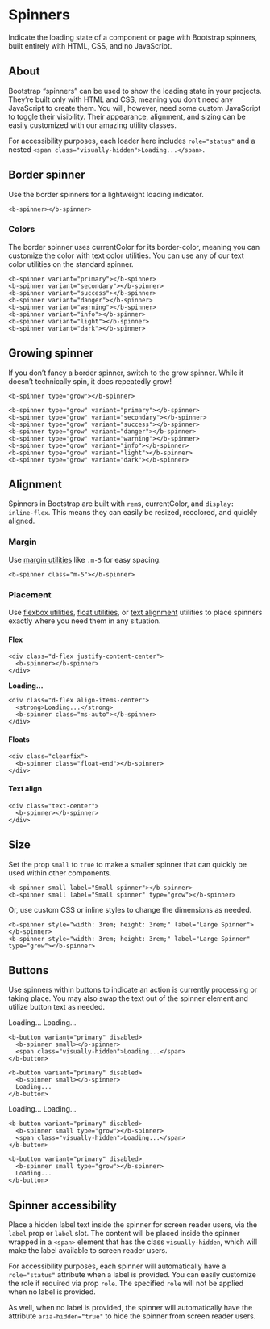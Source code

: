 # Spinners

Indicate the loading state of a component or page with Bootstrap spinners, built entirely with HTML, CSS, and no JavaScript.

## About

Bootstrap “spinners” can be used to show the loading state in your projects. They’re built only with HTML and CSS, meaning you don’t need any JavaScript to create them. You will, however, need some custom JavaScript to toggle their visibility. Their appearance, alignment, and sizing can be easily customized with our amazing utility classes.

For accessibility purposes, each loader here includes `role="status"` and a nested `<span class="visually-hidden">Loading...</span>`.

## Border spinner

Use the border spinners for a lightweight loading indicator.

<b-card>
  <b-spinner></b-spinner>
</b-card>

```vue-html
<b-spinner></b-spinner>
```

### Colors

The border spinner uses currentColor for its border-color, meaning you can customize the color with text color utilities. You can use any of our text color utilities on the standard spinner.

<b-card>
  <b-spinner variant="primary" class="me-2"></b-spinner>
  <b-spinner variant="secondary" class="me-2"></b-spinner>
  <b-spinner variant="success" class="me-2"></b-spinner>
  <b-spinner variant="danger" class="me-2"></b-spinner>
  <b-spinner variant="warning" class="me-2"></b-spinner>
  <b-spinner variant="info" class="me-2"></b-spinner>
  <b-spinner variant="light" class="me-2"></b-spinner>
  <b-spinner variant="dark"></b-spinner>
</b-card>

```vue-html
<b-spinner variant="primary"></b-spinner>
<b-spinner variant="secondary"></b-spinner>
<b-spinner variant="success"></b-spinner>
<b-spinner variant="danger"></b-spinner>
<b-spinner variant="warning"></b-spinner>
<b-spinner variant="info"></b-spinner>
<b-spinner variant="light"></b-spinner>
<b-spinner variant="dark"></b-spinner>
```

## Growing spinner

If you don’t fancy a border spinner, switch to the grow spinner. While it doesn’t technically spin, it does repeatedly grow!

<b-card>
  <b-spinner type="grow" variant="dark"></b-spinner>
</b-card>

```vue-html
<b-spinner type="grow"></b-spinner>
```

<b-card>
  <b-spinner type="grow" variant="primary" class="me-2"></b-spinner>
  <b-spinner type="grow" variant="secondary" class="me-2"></b-spinner>
  <b-spinner type="grow" variant="success" class="me-2"></b-spinner>
  <b-spinner type="grow" variant="danger" class="me-2"></b-spinner>
  <b-spinner type="grow" variant="warning" class="me-2"></b-spinner>
  <b-spinner type="grow" variant="info" class="me-2"></b-spinner>
  <b-spinner type="grow" variant="light" class="me-2"></b-spinner>
  <b-spinner type="grow" variant="dark" class="me-2"></b-spinner>
</b-card>

```vue-html
<b-spinner type="grow" variant="primary"></b-spinner>
<b-spinner type="grow" variant="secondary"></b-spinner>
<b-spinner type="grow" variant="success"></b-spinner>
<b-spinner type="grow" variant="danger"></b-spinner>
<b-spinner type="grow" variant="warning"></b-spinner>
<b-spinner type="grow" variant="info"></b-spinner>
<b-spinner type="grow" variant="light"></b-spinner>
<b-spinner type="grow" variant="dark"></b-spinner>
```

## Alignment

Spinners in Bootstrap are built with `rem`s, currentColor, and `display: inline-flex`. This means they can easily be resized, recolored, and quickly aligned.

### Margin

Use [margin utilities](https://getbootstrap.com/docs/5.0/utilities/spacing/) like `.m-5` for easy spacing.

<b-card>
  <b-spinner class="m-5"></b-spinner>
</b-card>

```vue-html
<b-spinner class="m-5"></b-spinner>
```

### Placement

Use [flexbox utilities](https://getbootstrap.com/docs/5.0/utilities/flex/), [float utilities](https://getbootstrap.com/docs/5.0/utilities/float/), or [text alignment](https://getbootstrap.com/docs/5.0/utilities/text/) utilities to place spinners exactly where you need them in any situation.

#### Flex

<b-card class="mt-2">
  <div class="d-flex justify-content-center">
    <b-spinner></b-spinner>
  </div>
</b-card>

```vue-html
<div class="d-flex justify-content-center">
  <b-spinner></b-spinner>
</div>
```

<b-card>
  <div class="d-flex align-items-center">
    <strong>Loading...</strong>
    <b-spinner class="ms-auto"></b-spinner>
  </div>
</b-card>

```vue-html
<div class="d-flex align-items-center">
  <strong>Loading...</strong>
  <b-spinner class="ms-auto"></b-spinner>
</div>
```

#### Floats

<b-card class="mt-2">
  <div class="clearfix">
    <b-spinner class="float-end"></b-spinner>
  </div>
</b-card>

```vue-html
<div class="clearfix">
  <b-spinner class="float-end"></b-spinner>
</div>
```

#### Text align

<b-card class="mt-2">
  <div class="text-center">
    <b-spinner></b-spinner>
  </div>
</b-card>

```vue-html
<div class="text-center">
  <b-spinner></b-spinner>
</div>
```

## Size

Set the prop `small` to `true` to make a smaller spinner that can quickly be used within other components.

<b-card>
  <b-spinner small class="me-2"></b-spinner>
  <b-spinner small type="grow"></b-spinner>
</b-card>

```vue-html
<b-spinner small label="Small spinner"></b-spinner>
<b-spinner small label="Small spinner" type="grow"></b-spinner>
```

Or, use custom CSS or inline styles to change the dimensions as needed.

<b-card>
  <b-spinner style="width: 3rem; height: 3rem;" class="me-2" label="Large Spinner"></b-spinner>
  <b-spinner style="width: 3rem; height: 3rem;" label="Large Spinner" type="grow"></b-spinner>
</b-card>

```vue-html
<b-spinner style="width: 3rem; height: 3rem;" label="Large Spinner"></b-spinner>
<b-spinner style="width: 3rem; height: 3rem;" label="Large Spinner" type="grow"></b-spinner>
```

## Buttons

Use spinners within buttons to indicate an action is currently processing or taking place. You may also swap the text out of the spinner element and utilize button text as needed.

<b-card>
  <b-button variant="primary" disabled class="me-2">
    <b-spinner small></b-spinner>
    <span class="visually-hidden">Loading...</span>
  </b-button>

  <b-button variant="primary" disabled>
    <b-spinner small></b-spinner>
    Loading...
  </b-button>
</b-card>

```vue-html
<b-button variant="primary" disabled>
  <b-spinner small></b-spinner>
  <span class="visually-hidden">Loading...</span>
</b-button>

<b-button variant="primary" disabled>
  <b-spinner small></b-spinner>
  Loading...
</b-button>
```

<b-card>
  <b-button variant="primary" disabled class="me-2">
    <b-spinner small type="grow"></b-spinner>
    <span class="visually-hidden">Loading...</span>
  </b-button>

  <b-button variant="primary" disabled>
    <b-spinner small type="grow"></b-spinner>
    Loading...
  </b-button>
</b-card>

```vue-html
<b-button variant="primary" disabled>
  <b-spinner small type="grow"></b-spinner>
  <span class="visually-hidden">Loading...</span>
</b-button>

<b-button variant="primary" disabled>
  <b-spinner small type="grow"></b-spinner>
  Loading...
</b-button>
```

## Spinner accessibility

Place a hidden label text inside the spinner for screen reader users, via the `label` prop or `label` slot. The content will be placed inside the spinner wrapped in a `<span>` element that has the class `visually-hidden`, which will make the label available to screen reader users.

For accessibility purposes, each spinner will automatically have a `role="status"` attribute when a label is provided. You can easily customize the role if required via prop `role`. The specified `role` will not be applied when no label is provided.

As well, when no label is provided, the spinner will automatically have the attribute `aria-hidden="true"` to hide the spinner from screen reader users.

<ComponentReference :data="data"></ComponentReference>

<script setup lang="ts">
import {data} from '../../data/components/spinner.data'
import ComponentReference from '../../components/ComponentReference.vue'
import {BCard, BButton, BSpinner} from 'bootstrap-vue-next'
</script>
